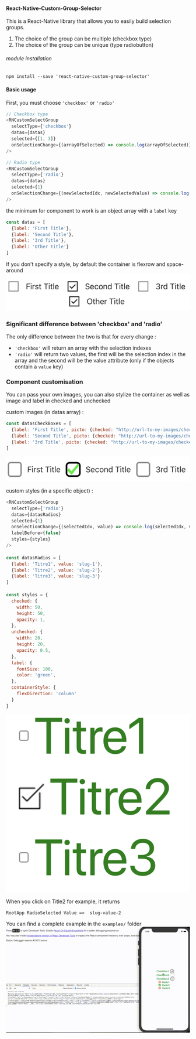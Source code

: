 #### React-Native-Custom-Group-Selector

This is a React-Native library that allows you to easily build selection groups. 

1. The choice of the group can be multiple (checkbox type)
2. The choice of the group can be unique (type radiobutton)

###### module installation

```shell
npm install --save 'react-native-custom-group-selector'
```

#### Basic usage
First, you must choose `'checkbox'` or `'radio'`

```javascript
// Checkbox type
<RNCustomSelectGroup 
  selectType={'checkbox'}
  datas={datas}
  selected={[1, 3]}
  onSelectionChange={(arrayOfSelected) => console.log(arrayOfSelected)}
/>
```
```javascript
// Radio type
<RNCustomSelectGroup 
  selectType={'radio'}
  datas={datas}
  selected={1}
  onSelectionChange={(newSelectedIdx, newSelectedValue) => console.log(newSelectedIdx, newSelectedValue)}
/>
```
the minimum for component to work is an object array with a `label` key

```javascript
const datas = [
  {label: 'First Title'},
  {label: 'Second Title'},
  {label: '3rd Title'},
  {label: 'Other Title'}
]
```
If you don't specify a style, by default the container is flexrow and space-around
![alt text](./docs/home/basic_checkbox.png)

### Significant difference between 'checkbox' and 'radio'
The only difference between the two is that for every change :

- `'checkbox'` will return an array with the selection indexes
- `'radio'` will return two values, the first will be the selection index in the array and the second will be the value attribute (only if the objects contain a `value` key)

### Component customisation
You can pass your own images, you can also stylize the container as well as image and label in checked and unchecked

custom images (in datas array) :

```javascript
const datasCheckBoxes = [
  {label: 'First Title', picto: {checked: "http://url-to-my-images/checked", unchecked: "http://url-to-my-images/unchecked"}},
  {label: 'Second Title', picto: {checked: "http://url-to-my-images/checked", unchecked: "http://url-to-my-images/unchecked"}},
  {label: '3rd Title', picto: {checked: "http://url-to-my-images/checked", unchecked: "http://url-to-my-images/unchecked"}}
]
```
![](./docs/home/custom_images.png)

custom styles (in a specific object) :

```javascript
<RNCustomSelectGroup 
  selectType={'radio'}
  datas={datasRadios}
  selected={1}
  onSelectionChange={(selectedIdx, value) => console.log(selectedIdx, value)}
  labelBefore={false}
  styles={styles}
/>

const datasRadios = [
  {label: 'Titre1', value: 'slug-1'},
  {label: 'Titre2', value: 'slug-2'},
  {label: 'Titre3', value: 'slug-3'}
]

const styles = {
  checked: {
    width: 50,
    height: 50,
    opacity: 1,
  },
  unchecked: {
    width: 20,
    height: 20,
    opacity: 0.5,
  },
  label: {
    fontSize: 100,
    color: 'green',
  },
  containerStyle: {
    flexDirection: 'column'
  }
}
```
![Custom Radio](./docs/home/custom_radio.png)

When you click on Title2 for example, it returns

```shell
RootApp RadioSelected Value =>  slug-value-2
```

You can find a complete example in the `examples/` folder
![tuto](./docs/home/return_example.gif)